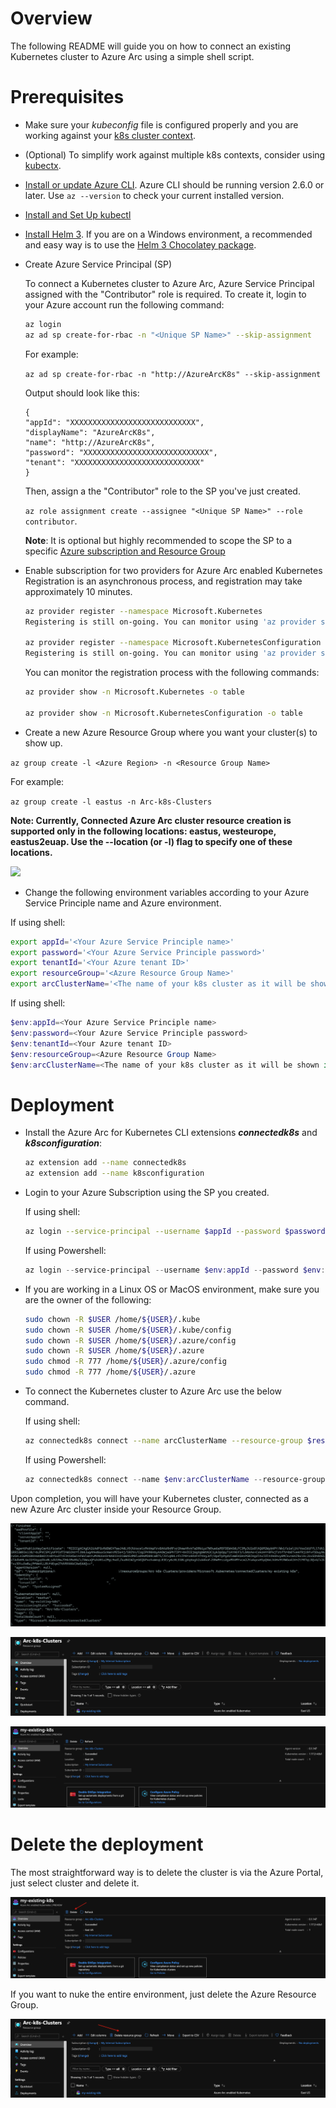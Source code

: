 # Overview

The following README will guide you on how to connect an existing Kubernetes cluster to Azure Arc using a simple shell script.

# Prerequisites

* Make sure your *kubeconfig* file is configured properly and you are working against your [k8s cluster context](https://kubernetes.io/docs/tasks/access-application-cluster/configure-access-multiple-clusters/). 

* (Optional) To simplify work against multiple k8s contexts, consider using [kubectx](https://github.com/ahmetb/kubectx).

* [Install or update Azure CLI](https://docs.microsoft.com/en-us/cli/azure/install-azure-cli?view=azure-cli-latest). Azure CLI should be running version 2.6.0 or later. Use ```az --version``` to check your current installed version.

* [Install and Set Up kubectl](https://kubernetes.io/docs/tasks/tools/install-kubectl/)

* [Install Helm 3](https://helm.sh/docs/intro/install/). If you are on a Windows environment, a recommended and easy way is to use the [Helm 3 Chocolatey package](https://chocolatey.org/packages/kubernetes-helm). 

* Create Azure Service Principal (SP)   

    To connect a Kubernetes cluster to Azure Arc, Azure Service Principal assigned with the "Contributor" role is required. To create it, login to your Azure account run the following command:

    ```bash
    az login
    az ad sp create-for-rbac -n "<Unique SP Name>" --skip-assignment
    ```

    For example:

    ```az ad sp create-for-rbac -n "http://AzureArcK8s" --skip-assignment```

    Output should look like this:
    ```
    {
    "appId": "XXXXXXXXXXXXXXXXXXXXXXXXXXXX",
    "displayName": "AzureArcK8s",
    "name": "http://AzureArcK8s",
    "password": "XXXXXXXXXXXXXXXXXXXXXXXXXXXX",
    "tenant": "XXXXXXXXXXXXXXXXXXXXXXXXXXXX"
    }
    ```

    Then, assign a the "Contributor" role to the SP you've just created.

    ```az role assignment create --assignee "<Unique SP Name>" --role contributor```.

    **Note**: It is optional but highly recommended to scope the SP to a specific [Azure subscription and Resource Group](https://docs.microsoft.com/en-us/cli/azure/ad/sp?view=azure-cli-latest)

* Enable subscription for two providers for Azure Arc enabled Kubernetes<br> 
  Registration is an asynchronous process, and registration may take approximately 10 minutes.
  ```bash
  az provider register --namespace Microsoft.Kubernetes
  Registering is still on-going. You can monitor using 'az provider show -n Microsoft.Kubernetes'

  az provider register --namespace Microsoft.KubernetesConfiguration
  Registering is still on-going. You can monitor using 'az provider show -n Microsoft.KubernetesConfiguration'
  ```
  You can monitor the registration process with the following commands:
  ```bash
  az provider show -n Microsoft.Kubernetes -o table
 
  az provider show -n Microsoft.KubernetesConfiguration -o table
  ```

* Create a new Azure Resource Group where you want your cluster(s) to show up. 

```az group create -l <Azure Region> -n <Resource Group Name>```

For example:

```az group create -l eastus -n Arc-k8s-Clusters```

**Note: Currently, Connected Azure Arc cluster resource creation is supported only in the following locations: eastus, westeurope, eastus2euap. Use the --location (or -l) flag to specify one of these locations.**

![](../img/onboard_k8s/01.png)

* Change the following environment variables according to your Azure Service Principle name and Azure environment.

If using shell:

```bash
export appId='<Your Azure Service Principle name>'
export password='<Your Azure Service Principle password>'
export tenantId='<Your Azure tenant ID>'
export resourceGroup='<Azure Resource Group Name>'
export arcClusterName='<The name of your k8s cluster as it will be shown in Azure Arc>'
```

If using shell:

```powershell
$env:appId=<Your Azure Service Principle name>
$env:password=<Your Azure Service Principle password>
$env:tenantId=<Your Azure tenant ID>
$env:resourceGroup=<Azure Resource Group Name>
$env:arcClusterName=<The name of your k8s cluster as it will be shown in Azure Arc>
```

# Deployment

* Install the Azure Arc for Kubernetes CLI extensions ***connectedk8s*** and ***k8sconfiguration***:

  ```bash
  az extension add --name connectedk8s
  az extension add --name k8sconfiguration
  ```

* Login to your Azure Subscription using the SP you created.  

  If using shell:

  ```bash
  az login --service-principal --username $appId --password $password --tenant $tenantId
  ```

  If using Powershell:

  ```powershell
  az login --service-principal --username $env:appId --password $env:password --tenant $env:tenantId
  ```

* If you are working in a Linux OS or MacOS environment, make sure you are the owner of the following:

  ```bash
  sudo chown -R $USER /home/${USER}/.kube
  sudo chown -R $USER /home/${USER}/.kube/config
  sudo chown -R $USER /home/${USER}/.azure/config
  sudo chown -R $USER /home/${USER}/.azure
  sudo chmod -R 777 /home/${USER}/.azure/config
  sudo chmod -R 777 /home/${USER}/.azure
  ```

* To connect the Kubernetes cluster to Azure Arc use the below command.

  If using shell:

  ```bash
  az connectedk8s connect --name arcClusterName --resource-group $resourceGroup
  ```

  If using Powershell:

  ```powershell
  az connectedk8s connect --name $env:arcClusterName --resource-group $env:resourceGroup
  ```

Upon completion, you will have your Kubernetes cluster, connected as a new Azure Arc cluster inside your Resource Group. 

![](../img/onboard_k8s/02.png)

![](../img/onboard_k8s/03.png)

![](../img/onboard_k8s/04.png)


# Delete the deployment

The most straightforward way is to delete the cluster is via the Azure Portal, just select cluster and delete it. 

![](../img/onboard_k8s/05.png)

If you want to nuke the entire environment, just delete the Azure Resource Group.

![](../img/onboard_k8s/06.png)